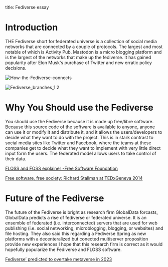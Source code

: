 title: Fediverse essay
# Introduction

THE Fediverse short for federated universe is a collection of social media networks that are connected by a couple of protocols. The largest and most notable of which is Activity Pub. Mastodon is a micro blogging platform and is the largest of the networks that make up the fediverse. It has gained popularity after Elon Musk's purchase of Twitter and new erratic policy decisions.

![How-the-Fediverse-connects](https://user-images.githubusercontent.com/105872719/226110196-82af3850-a3a7-4838-9c20-3c0a8073fff0.png)

![Fediverse_branches_1 2](https://user-images.githubusercontent.com/105872719/226110199-f9aac56f-9dc7-4ec4-a55d-fb4bb3daea8f.png)

# Why You Should use the Fediverse

You should use the Fediverse because it is made up free/libre software. Because this source code of the software is available to anyone, anyone can use it or modify it and distribute it, and it allows the users/developers to decide what they want to do with the project. This is in stark contrast to social media sites like Twitter and Facebook, where the teams at these companies get to decide what they want to implement with very little direct input form the users. The federated model allows users to take control of their data.

[FLOSS and FOSS explainer -Free Software Foundation](https://www.gnu.org/philosophy/floss-and-foss.en.html)

[Free software, free society: Richard Stallman at TEDxGeneva 2014](https://www.youtube.com/watch?v=Ag1AKIl_2GM)


# Future of the Fediverse

The future of the Fediverse is bright as research firm GlobalData forcasts, GlobalData predicts a rise of fediverse or federated universe. It is an ensemble of federated (i.e. interconnected) servers that are used for web publishing (i.e. social networking, microblogging, blogging, or websites) and file hosting. They also said this regarding a Fediverse Spring as new platforms with a decenteralized but conected multiserver proposition provide new experiences I hope that this research firm is correct as it would hopefully popularize the Fediverse and FLOSS software.

[Fediverse&rsquo; predicted to overtake metaverse in 2023](https://www.itweb.co.za/content/rW1xLv5nPd47Rk6m)
